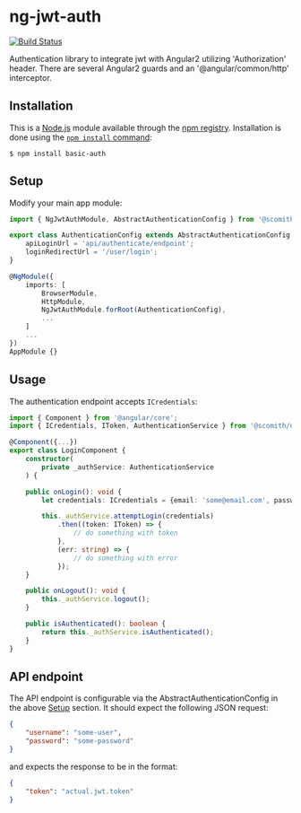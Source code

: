 # ng-jwt-auth

[![Build Status](https://travis-ci.org/scottasmith/ng-gwt-auth.png?branch=master)](https://travis-ci.org/scottasmith/ng-gwt-auth)

Authentication library to integrate jwt with Angular2 utilizing 'Authorization' header.
There are several Angular2 guards and an '@angular/common/http' interceptor.

## Installation

This is a [Node.js](https://nodejs.org/en/) module available through the
[npm registry](https://www.npmjs.com/). Installation is done using the
[`npm install` command](https://docs.npmjs.com/getting-started/installing-npm-packages-locally):

```
$ npm install basic-auth
```

## Setup

Modify your main app module:
```typescript
import { NgJwtAuthModule, AbstractAuthenticationConfig } from '@scomith/ng-jwt-auth';

export class AuthenticationConfig extends AbstractAuthenticationConfig {
    apiLoginUrl = 'api/authenticate/endpoint';
    loginRedirectUrl = '/user/login';
}

@NgModule({
    imports: [
        BrowserModule,
        HttpModule,
        NgJwtAuthModule.forRoot(AuthenticationConfig),
        ...
    ]
    ...
})
AppModule {}
```

## Usage

The authentication endpoint accepts `ICredentials`:

```typescript
import { Component } from '@angular/core';
import { ICredentials, IToken, AuthenticationService } from '@scomith/ng-jwt-auth';

@Component({...})
export class LoginComponent {
    constructor(
        private _authService: AuthenticationService
    ) {

    public onLogin(): void {
        let credentials: ICredentials = {email: 'some@email.com', password: 'some-password'};

        this._authService.attemptLogin(credentials)
            .then((token: IToken) => {
                // do something with token
            },
            (err: string) => {
                // do something with error
            });
    }

    public onLogout(): void {
        this._authService.logout();
    }

    public isAuthenticated(): boolean {
        return this._authService.isAuthenticated();
    }
}
```

## API endpoint

The API endpoint is configurable via the AbstractAuthenticationConfig in the above [Setup](https://github.com/scottasmith/ng-gwt-auth/blob/master/README.md#setup) section.
It should expect the following JSON request:

```json
{
    "username": "some-user",
    "password": "some-password"
}
```

and expects the response to be in the format:

```json
{
    "token": "actual.jwt.token"
}
```
